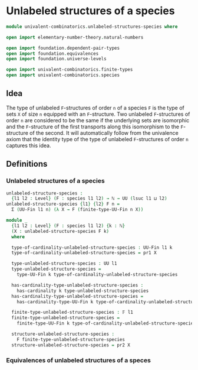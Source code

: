 #  Unlabeled structures of a species

```agda
module univalent-combinatorics.unlabeled-structures-species where

open import elementary-number-theory.natural-numbers

open import foundation.dependent-pair-types
open import foundation.equivalences
open import foundation.universe-levels

open import univalent-combinatorics.finite-types
open import univalent-combinatorics.species
```

## Idea

The type of unlabeled `F`-structures of order `n` of a species `F` is the type of sets `X` of size `n` equipped with an `F`-structure. Two unlabeled `F`-structures of order `n` are considered to be the same if the underlying sets are isomorphic and the `F`-structure of the first transports along this isomorphism to the `F`-structure of the second. It will automatically follow from the univalence axiom that the identity type of the type of unlabeled `F`-structures of order `n` captures this idea.

## Definitions

### Unlabeled structures of a species

```agda
unlabeled-structure-species :
  {l1 l2 : Level} (F : species l1 l2) → ℕ → UU (lsuc l1 ⊔ l2)
unlabeled-structure-species {l1} {l2} F n =
  Σ (UU-Fin l1 n) (λ X → F (finite-type-UU-Fin n X))

module _
  {l1 l2 : Level} (F : species l1 l2) {k : ℕ}
  (X : unlabeled-structure-species F k)
  where

  type-of-cardinality-unlabeled-structure-species : UU-Fin l1 k
  type-of-cardinality-unlabeled-structure-species = pr1 X

  type-unlabeled-structure-species : UU l1
  type-unlabeled-structure-species =
    type-UU-Fin k type-of-cardinality-unlabeled-structure-species

  has-cardinality-type-unlabeled-structure-species :
    has-cardinality k type-unlabeled-structure-species
  has-cardinality-type-unlabeled-structure-species =
    has-cardinality-type-UU-Fin k type-of-cardinality-unlabeled-structure-species

  finite-type-unlabeled-structure-species : 𝔽 l1
  finite-type-unlabeled-structure-species =
    finite-type-UU-Fin k type-of-cardinality-unlabeled-structure-species

  structure-unlabeled-structure-species :
    F finite-type-unlabeled-structure-species
  structure-unlabeled-structure-species = pr2 X
```

### Equivalences of unlabeled structures of a speces
